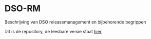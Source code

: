 # DSO-RM
Beschrijving van DSO releasemanagement en bijbehorende begrippen

Dit is de repository, de leesbare versie staat [hier](https://geonovum.github.io/DSO-RM/)
